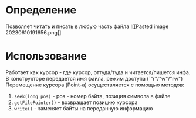 # Определение
Позволяет читать и писать в любую часть файла
![[Pasted image 20230610191656.png]]
# Использование
Работает как курсор - где курсор, оттуда/туда и читается/пишется инфа.
В конструкторе передается имя файла, режим доступа (`"r"/"w"/"rw")
Перемещение курсора (Point-а) осуществляется с помощью методов:
1. `seek(long pos)` - pos - номер байта, позиция символа в файле
2. `getFilePointer()` - возвращает позицию курсора
3. `write()` - заменяет байты на переданную информацию